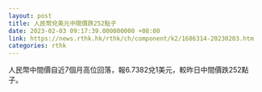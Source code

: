 ```yaml
---
layout: post
title: 人民幣兌美元中間價跌252點子
date: 2023-02-03 09:17:39.000000000 +08:00
link: https://news.rthk.hk/rthk/ch/component/k2/1686314-20230203.htm
categories: rthk
---
```


人民幣中間價自近7個月高位回落，報6.7382兌1美元，較昨日中間價跌252點子。
